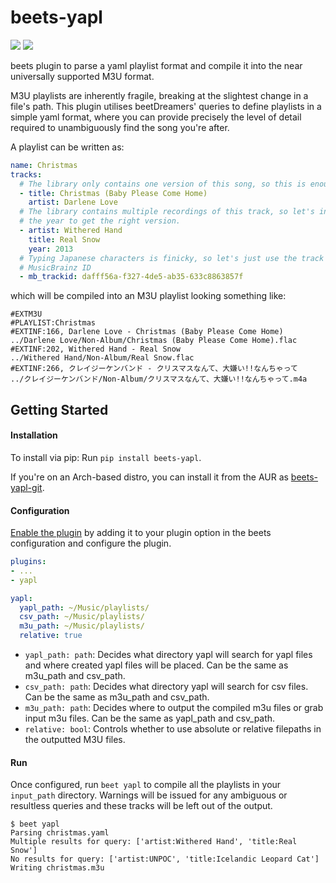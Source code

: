 # beets-yapl

<a href="https://aur.archlinux.org/packages/beets-yapl-git" alt="AUR package">
    <img src="https://img.shields.io/aur/version/beets-yapl-git" /></a>
<a href="https://pypi.org/project/beets-yapl/" alt="PyPI package">
    <img src="https://img.shields.io/pypi/v/beets-yapl" /></a>

beets plugin to parse a yaml playlist format and compile it into the near universally supported M3U format.

M3U playlists are inherently fragile, breaking at the slightest change in a file's path. This plugin utilises beetDreamers' queries to define playlists in a simple yaml format, where you can provide precisely the level of detail required to unambiguously find the song you're after.

A playlist can be written as:
```yaml
name: Christmas
tracks:
  # The library only contains one version of this song, so this is enough.
  - title: Christmas (Baby Please Come Home)
    artist: Darlene Love
  # The library contains multiple recordings of this track, so let's include
  # the year to get the right version.
  - artist: Withered Hand
    title: Real Snow
    year: 2013
  # Typing Japanese characters is finicky, so let's just use the track's
  # MusicBrainz ID
  - mb_trackid: dafff56a-f327-4de5-ab35-633c8863857f
```
which will be compiled into an M3U playlist looking something like:
```m3u
#EXTM3U
#PLAYLIST:Christmas
#EXTINF:166, Darlene Love - Christmas (Baby Please Come Home)
../Darlene Love/Non-Album/Christmas (Baby Please Come Home).flac
#EXTINF:202, Withered Hand - Real Snow
../Withered Hand/Non-Album/Real Snow.flac
#EXTINF:266, クレイジーケンバンド - クリスマスなんて、大嫌い!!なんちゃって
../クレイジーケンバンド/Non-Album/クリスマスなんて、大嫌い!!なんちゃって.m4a
```

## Getting Started

#### Installation

To install via pip: Run `pip install beets-yapl`.

If you're on an Arch-based distro, you can install it from the AUR as [beets-yapl-git](https://aur.archlinux.org/packages/beets-yapl-git).

#### Configuration

[Enable the plugin](https://beets.readthedocs.io/en/latest/plugins/index.html#using-plugins) by adding it to your plugin option in the beets configuration and configure the plugin.
```yaml
plugins:
- ...
- yapl

yapl:
  yapl_path: ~/Music/playlists/
  csv_path: ~/Music/playlists/
  m3u_path: ~/Music/playlists/
  relative: true
```

- `yapl_path: path`: Decides what directory yapl will search for yapl files and where created yapl files will be placed. Can be the same as m3u_path and csv_path.
- `csv_path: path`: Decides what directory yapl will search for csv files. Can be the same as m3u_path and csv_path.
- `m3u_path: path`: Decides where to output the compiled m3u files or grab input m3u files. Can be the same as yapl_path and csv_path.
- `relative: bool`: Controls whether to use absolute or relative filepaths in the outputted M3U files.

#### Run

Once configured, run `beet yapl` to compile all the playlists in your `input_path` directory. Warnings will be issued for any ambiguous or resultless queries and these tracks will be left out of the output.

```
$ beet yapl
Parsing christmas.yaml
Multiple results for query: ['artist:Withered Hand', 'title:Real Snow']
No results for query: ['artist:UNPOC', 'title:Icelandic Leopard Cat']
Writing christmas.m3u
```
